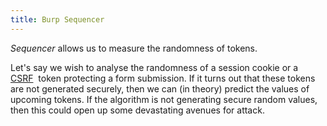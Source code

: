 ```yaml
---
title: Burp Sequencer
---
```


_Sequencer_ allows us to measure the randomness of tokens.

Let's say we wish to analyse the randomness of a session cookie or a [CSRF](/Knowledge/OffSec/glossary/CSRF.md)  token protecting a form submission. If it turns out that these tokens are not generated securely, then we can (in theory) predict the values of upcoming tokens. If the algorithm is not generating secure random values, then this could open up some devastating avenues for attack.
